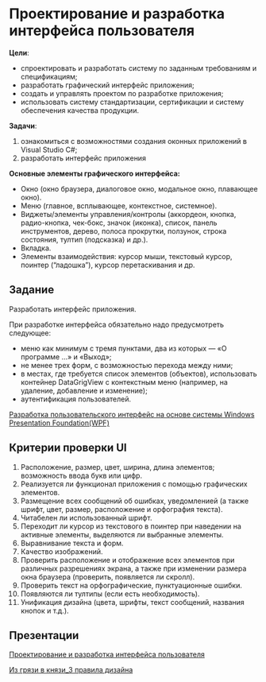 # Проектирование и разработка интерфейса пользователя
**Цели**:
-	спроектировать и разработать систему по заданным требованиям и спецификациям;
-	разработать графический интерфейс приложения; 
-	создать и управлять проектом по разработке приложения;
-	использовать систему стандартизации, сертификации и систему обеспечения качества продукции.

**Задачи**:
1) ознакомиться с возможностями создания оконных приложений в Visual Studio C#;
2) разработать интерфейс приложения

**Основные элементы графического интерфейса:**

- Окно (окно браузера, диалоговое окно, модальное окно, плавающее окно).
- Меню (главное, всплывающее, контекстное, системное).
- Виджеты/элементы управления/контролы (аккордеон, кнопка, радио-кнопка, чек-бокс, значок (иконка), список, панель инструментов, дерево, полоса прокрутки, ползунок, строка состояния, тултип (подсказка) и др.).
- Вкладка.
- Элементы взаимодействия: курсор мыши, текстовый курсор, поинтер (“ладошка”), курсор перетаскивания и др.

## Задание
Разработать интерфейс приложения. 

При разработке интерфейса обязательно надо предусмотреть следующее:
-	меню как минимум с тремя пунктами, два из которых — «О программе …» и «Выход»;
- не менее трех форм, с возможностью перехода между ними;
-	в местах, где требуется список элементов (объектов), использовать контейнер DataGrigView с контекстным меню (например, на удаление, добавление и изменение);
-	аутентификация пользователей.

[Разработка пользовательского интерфейс на основе системы Windows Presentation Foundation(WPF)](https://github.com/plyusninaEV/PM05/blob/main/file/file2.md)

## Критерии проверки UI
1. Расположение, размер, цвет, ширина, длина элементов; возможность ввода букв или цифр.
2. Реализуется ли функционал приложения с помощью графических элементов.
3. Размещение всех сообщений об ошибках, уведомленией (а также шрифт, цвет, размер, расположение и орфография текста).
4. Читабелен ли использованный шрифт.
5. Переходит ли курсор из текстового в поинтер при наведении на активные элементы, выделяются ли выбранные элементы.
6. Выравнивание текста и форм.
7. Качество изображений.
8. Проверить расположение и отображение всех элементов при различных разрешениях экрана, а также при изменении размера окна браузера (проверить, появляется ли скролл).
9. Проверить текст на орфографические, пунктуационные ошибки.
10. Появляются ли тултипы (если есть необходимость).
11. Унификация дизайна (цвета, шрифты, текст сообщений, названия кнопок и т.д.).


## Презентации
[Проектирование и разработка интерфейса пользователя](https://github.com/plyusninaEV/PM05/blob/main/file/Занятие_Проектирование%20и%20разработка%20интерфейса%20пользователя.pptx)

[Из грязи в князи_3 правила дизайна](https://github.com/plyusninaEV/PM05/blob/main/file/Из%20грязи%20в%20князи_3%20правила%20дизайна.pdf)
